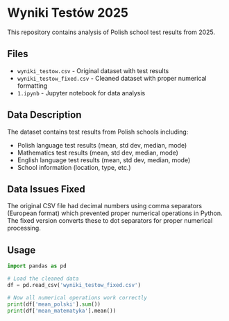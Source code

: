 # Wyniki Testów 2025

This repository contains analysis of Polish school test results from 2025.

## Files

- `wyniki_testow.csv` - Original dataset with test results
- `wyniki_testow_fixed.csv` - Cleaned dataset with proper numerical formatting
- `1.ipynb` - Jupyter notebook for data analysis

## Data Description

The dataset contains test results from Polish schools including:
- Polish language test results (mean, std dev, median, mode)
- Mathematics test results (mean, std dev, median, mode)  
- English language test results (mean, std dev, median, mode)
- School information (location, type, etc.)

## Data Issues Fixed

The original CSV file had decimal numbers using comma separators (European format) which prevented proper numerical operations in Python. The fixed version converts these to dot separators for proper numerical processing.

## Usage

```python
import pandas as pd

# Load the cleaned data
df = pd.read_csv('wyniki_testow_fixed.csv')

# Now all numerical operations work correctly
print(df['mean_polski'].sum())
print(df['mean_matematyka'].mean())
```
